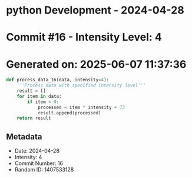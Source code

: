 ﻿# python Development - 2024-04-28
# Commit #16 - Intensity Level: 4
# Generated on: 2025-06-07 11:37:36
```python
def process_data_16(data, intensity=4):
    '''Process data with specified intensity level'''
    result = []
    for item in data:
        if item > 0:
            processed = item * intensity + 73
            result.append(processed)
    return result
```
## Metadata
- Date: 2024-04-28
- Intensity: 4
- Commit Number: 16
- Random ID: 1407533128
